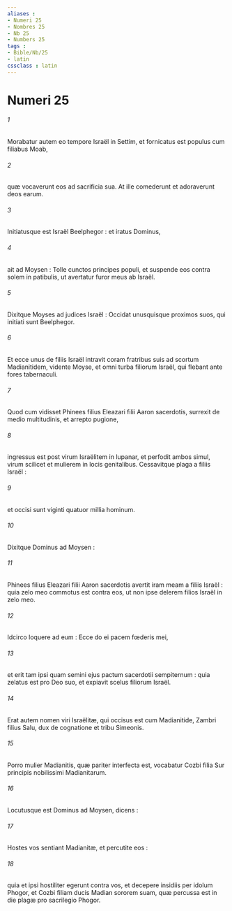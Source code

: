 ```yaml
---
aliases : 
- Numeri 25
- Nombres 25
- Nb 25
- Numbers 25
tags : 
- Bible/Nb/25
- latin
cssclass : latin
---
```


# Numeri 25

###### 1
Morabatur autem eo tempore Israël in Settim, et fornicatus est populus cum filiabus Moab,
###### 2
quæ vocaverunt eos ad sacrificia sua. At ille comederunt et adoraverunt deos earum.
###### 3
Initiatusque est Israël Beelphegor : et iratus Dominus,
###### 4
ait ad Moysen : Tolle cunctos principes populi, et suspende eos contra solem in patibulis, ut avertatur furor meus ab Israël.
###### 5
Dixitque Moyses ad judices Israël : Occidat unusquisque proximos suos, qui initiati sunt Beelphegor.
###### 6
Et ecce unus de filiis Israël intravit coram fratribus suis ad scortum Madianitidem, vidente Moyse, et omni turba filiorum Israël, qui flebant ante fores tabernaculi.
###### 7
Quod cum vidisset Phinees filius Eleazari filii Aaron sacerdotis, surrexit de medio multitudinis, et arrepto pugione,
###### 8
ingressus est post virum Israëlitem in lupanar, et perfodit ambos simul, virum scilicet et mulierem in locis genitalibus. Cessavitque plaga a filiis Israël :
###### 9
et occisi sunt viginti quatuor millia hominum.
###### 10
Dixitque Dominus ad Moysen :
###### 11
Phinees filius Eleazari filii Aaron sacerdotis avertit iram meam a filiis Israël : quia zelo meo commotus est contra eos, ut non ipse delerem filios Israël in zelo meo.
###### 12
Idcirco loquere ad eum : Ecce do ei pacem fœderis mei,
###### 13
et erit tam ipsi quam semini ejus pactum sacerdotii sempiternum : quia zelatus est pro Deo suo, et expiavit scelus filiorum Israël.
###### 14
Erat autem nomen viri Israëlitæ, qui occisus est cum Madianitide, Zambri filius Salu, dux de cognatione et tribu Simeonis.
###### 15
Porro mulier Madianitis, quæ pariter interfecta est, vocabatur Cozbi filia Sur principis nobilissimi Madianitarum.
###### 16
Locutusque est Dominus ad Moysen, dicens :
###### 17
Hostes vos sentiant Madianitæ, et percutite eos :
###### 18
quia et ipsi hostiliter egerunt contra vos, et decepere insidiis per idolum Phogor, et Cozbi filiam ducis Madian sororem suam, quæ percussa est in die plagæ pro sacrilegio Phogor.
